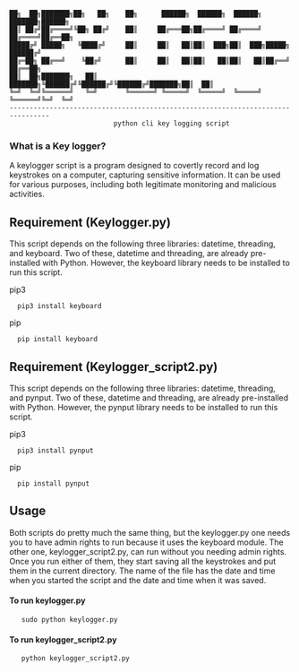 
                            
          
    ██╗  ██╗███████╗██╗   ██╗    ██╗      ██████╗  ██████╗  ██████╗ ███████╗██████╗ 
    ██║ ██╔╝██╔════╝╚██╗ ██╔╝    ██║     ██╔═══██╗██╔════╝ ██╔════╝ ██╔════╝██╔══██╗
    █████╔╝ █████╗   ╚████╔╝     ██║     ██║   ██║██║  ███╗██║  ███╗█████╗  ██████╔╝
    ██╔═██╗ ██╔══╝    ╚██╔╝      ██║     ██║   ██║██║   ██║██║   ██║██╔══╝  ██╔══██╗
    ██║  ██╗███████╗   ██║       ███████╗╚██████╔╝╚██████╔╝╚██████╔╝███████╗██║  ██║
    ╚═╝  ╚═╝╚══════╝   ╚═╝       ╚══════╝ ╚═════╝  ╚═════╝  ╚═════╝ ╚══════╝╚═╝  ╚═╝
    --------------------------------------------------------------------------------
                              python cli key logging script


### What is a Key logger?
A keylogger script is a program designed to covertly record and log keystrokes on a computer, capturing sensitive information. It can be used for various purposes, including both legitimate monitoring and malicious activities.


## Requirement (Keylogger.py)
This script depends on the following three libraries: datetime, threading, and keyboard. Two of these, datetime and threading, are already pre-installed with Python. However, the keyboard library needs to be installed to run this script.

pip3

      pip3 install keyboard

pip

      pip install keyboard



## Requirement (Keylogger_script2.py)
This script depends on the following three libraries: datetime, threading, and pynput. Two of these, datetime and threading, are already pre-installed with Python. However, the pynput library needs to be installed to run this script.

pip3

      pip3 install pynput

pip

      pip install pynput


## Usage 
Both scripts do pretty much the same thing, but the keylogger.py one needs you to have admin rights to run because it uses the keyboard module. The other one, keylogger_script2.py, can run without you needing admin rights. Once you run either of them, they start saving all the keystrokes and put them in the current directory. The name of the file has the date and time when you started the script and the date and time when it was saved.


#### To run keylogger.py

       sudo python keylogger.py 

#### To run keylogger_script2.py

       python keylogger_script2.py 

